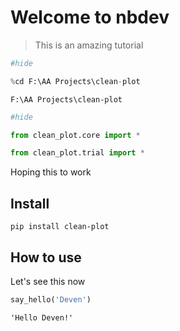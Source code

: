 # Welcome to nbdev
> This is an amazing tutorial


```python
#hide
%cd F:\AA Projects\clean-plot
```

    F:\AA Projects\clean-plot
    

```python
#hide
from clean_plot.core import *
from clean_plot.trial import *
```

Hoping this to work

## Install

`pip install clean-plot`

## How to use

Let's see this now

```python
say_hello('Deven')
```




    'Hello Deven!'


